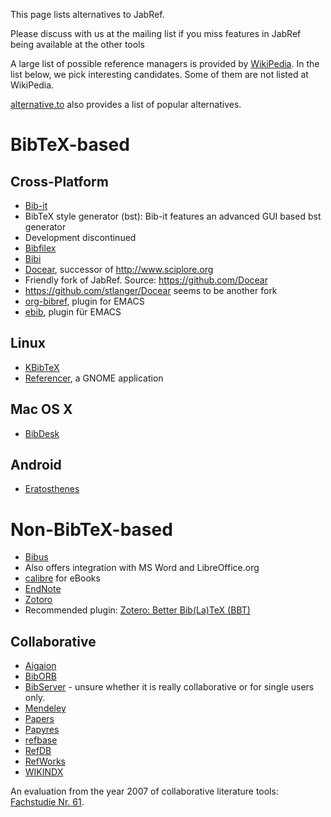 This page lists alternatives to JabRef.

Please discuss with us at the mailing list if you miss features in JabRef being available at the other tools

A large list of possible reference managers is provided by [WikiPedia](https://en.wikipedia.org/wiki/Comparison_of_reference_management_software). 
In the list below, we pick interesting candidates. 
Some of them are not listed at WikiPedia.

[alternative.to](http://alternativeto.net/software/jabref/) also provides a list of popular alternatives.

# BibTeX-based

## Cross-Platform

* [Bib-it](http://bib-it.sourceforge.net/index.php)
 * BibTeX style generator (bst): Bib-it features an advanced GUI based bst generator
 * Development discontinued
* [Bibfilex](https://sites.google.com/site/bibfilex/)
* [Bibi](http://bibi.sourceforge.net/)
* [Docear](http://www.docear.org/), successor of http://www.sciplore.org
 * Friendly fork of JabRef. Source: https://github.com/Docear
 * https://github.com/stlanger/Docear seems to be another fork
* [org-bibref](https://gitorious.org/org-bibref), plugin for EMACS
* [ebib](https://github.com/joostkremers/ebib), plugin für EMACS

## Linux
* [KBibTeX](http://home.gna.org/kbibtex/)
* [Referencer](https://launchpad.net/referencer), a GNOME application

## Mac OS X
* [BibDesk](http://bibdesk.sourceforge.net/)

## Android
* [Eratosthenes](https://bitbucket.org/mkmatlock/eratosthenes/wiki/Home)

# Non-BibTeX-based

* [Bibus](http://bibus-biblio.sourceforge.net/)
 * Also offers integration with MS Word and LibreOffice.org
* [calibre](http://calibre-ebook.com/) for eBooks
* [EndNote](http://endnote.com/product-details/basic)
* [Zotoro](https://www.zotero.org/)
 * Recommended plugin: [Zotero: Better Bib(La)TeX (BBT)](https://github.com/ZotPlus/zotero-better-bibtex)

## Collaborative

* [Aigaion](https://sourceforge.net/projects/aigaion/)
* [BibORB](http://savannah.nongnu.org/projects/biborb/)
* [BibServer](https://github.com/okfn/bibserver) - unsure whether it is really collaborative or for single users only.
* [Mendeley](https://www.mendeley.com/)
* [Papers](http://www.papersapp.com/)
* [Papyres](http://dl.acm.org/citation.cfm?id=1510120)
* [refbase](http://refbase.sourceforge.net)
* [RefDB](http://refdb.sourceforge.net/)
* [RefWorks](https://www.refworks.com/)
* [WIKINDX](http://wikindx.sourceforge.net/)

An evaluation from the year 2007 of collaborative literature tools: [Fachstudie Nr. 61](http://elib.uni-stuttgart.de/opus/volltexte/2007/3367/pdf/FACH_0061.pdf).